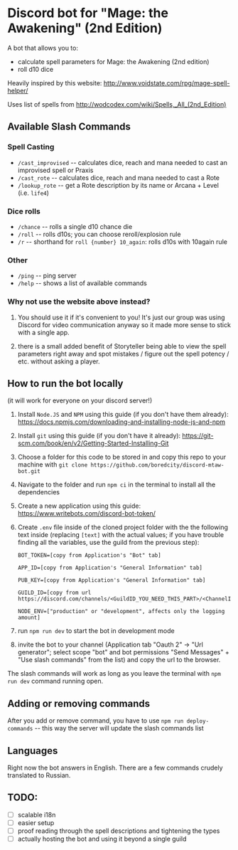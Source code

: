 # Discord bot for "Mage: the Awakening" (2nd Edition)

A bot that allows you to:
- calculate spell parameters for Mage: the Awakening (2nd edition)
- roll d10 dice

Heavily inspired by this website: http://www.voidstate.com/rpg/mage-spell-helper/ 

Uses list of spells from http://wodcodex.com/wiki/Spells,_All_(2nd_Edition)

## Available Slash Commands

### Spell Casting
- `/cast_improvised` -- calculates dice, reach and mana needed to cast an improvised spell or Praxis
- `/cast_rote` -- calculates dice, reach and mana needed to cast a Rote
- `/lookup_rote` -- get a Rote description by its name or Arcana + Level (i.e. `life4`)

### Dice rolls
- `/chance` -- rolls a single d10 chance die
- `/roll` -- rolls d10s; you can choose reroll/explosion rule
- `/r` -- shorthand for `roll {number} 10_again`: rolls d10s with 10again rule

### Other
- `/ping` -- ping server
- `/help` -- shows a list of available commands

### Why not use the website above instead?

1. You should use it if it's convenient to you! It's just our group was using Discord for video communication anyway so it made more sense to stick with a single app.

2. there is a small added benefit of Storyteller being able to view the spell parameters right away and spot mistakes / figure out the spell potency / etc. without asking a player.

## How to run the bot locally
(it will work for everyone on your discord server!)

1. Install `Node.JS` and `NPM` using this guide (if you don't have them already): https://docs.npmjs.com/downloading-and-installing-node-js-and-npm

1. Install `git` using this guide (if you don't have it already): https://git-scm.com/book/en/v2/Getting-Started-Installing-Git

1. Choose a folder for this code to be stored in and copy this repo to your machine with `git clone https://github.com/boredcity/discord-mtaw-bot.git`

1. Navigate to the folder and run `npm ci` in the terminal to install all the dependencies

1. Create a new application using this guide: https://www.writebots.com/discord-bot-token/

1. Create `.env` file inside of the cloned project folder with the the following text inside (replacing `[text]` with the actual values; if you have trouble finding all the variables, use the guild from the previous step):

    ```
    BOT_TOKEN=[copy from Application's "Bot" tab]

    APP_ID=[copy from Application's "General Information" tab]

    PUB_KEY=[copy from Application's "General Information" tab]

    GUILD_ID=[copy from url https://discord.com/channels/<GuildID_YOU_NEED_THIS_PART>/<ChannelID>]

    NODE_ENV=["production" or "development", affects only the logging amount]
    ```

1. run `npm run dev` to start the bot in development mode

1. invite the bot to your channel (Application tab "Oauth 2" -> "Url generator"; select scope "bot" and bot permissions "Send Messages" + "Use slash commands" from the list) and copy the url to the browser.

The slash commands will work as long as you leave the terminal with `npm run dev` command running open.

## Adding or removing commands

After you add or remove command, you have to use `npm run deploy-commands` -- this way the server will update the slash commands list

## Languages

Right now the bot answers in English. There are a few commands crudely translated to Russian.

## TODO:
- [ ] scalable i18n
- [ ] easier setup
- [ ] proof reading through the spell descriptions and tightening the types
- [ ] actually hosting the bot and using it beyond a single guild